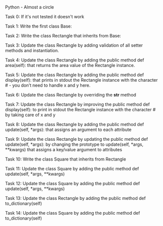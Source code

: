 Python - Almost a circle

Task 0: If it's not tested it doesn't work 


Task 1: Write the first class Base:

Task 2: Write the class Rectangle that inherits from Base:

Task 3: Update the class Rectangle by adding validation of all setter methods and instantiation. 

Task 4: Update the class Rectangle by adding the public method def area(self): that returns the area value of the Rectangle instance.

Task 5: Update the class Rectangle by adding the public method def display(self): that prints in stdout the Rectangle instance with the character # - you don’t need to handle x and y here.

Task 6: Update the class Rectangle by overriding the __str__ method 

Task 7: Update the class Rectangle by improving the public method def display(self): to print in stdout the Rectangle instance with the character # by taking care of x and y

Task 8: Update the class Rectangle by adding the public method def update(self, *args): that assigns an argument to each attribute

Task 9: Update the class Rectangle by updating the public method def update(self, *args): by changing the prototype to update(self, *args, **kwargs) that assigns a key/value argument to attributes

Task 10: Write the class Square that inherits from Rectangle

Task 11: Update the class Square by adding the public method def update(self, *args, **kwargs)

Task 12: Update the class Square by adding the public method def update(self, *args, **kwargs)

Task 13: Update the class Rectangle by adding the public method def to_dictionary(self)

Task 14: Update the class Square by adding the public method def to_dictionary(self)
